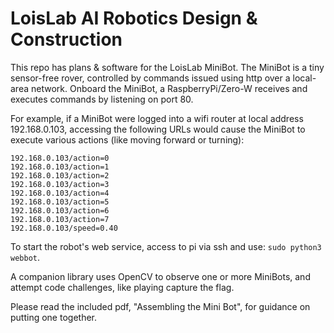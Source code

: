 # LoisLab AI Robotics Design & Construction
This repo has plans & software for the LoisLab MiniBot. The MiniBot is a tiny sensor-free rover, controlled by commands issued using http over a local-area network. Onboard the MiniBot, a RaspberryPi/Zero-W receives and executes commands by listening on port 80.

For example, if a MiniBot were logged into a wifi router at local address 192.168.0.103, accessing the following URLs would cause the MiniBot to execute various actions (like moving forward or turning):

<code>192.168.0.103/action=0</code><br>
<code>192.168.0.103/action=1</code><br>
<code>192.168.0.103/action=2</code><br>
<code>192.168.0.103/action=3</code><br>
<code>192.168.0.103/action=4</code><br>
<code>192.168.0.103/action=5</code><br>
<code>192.168.0.103/action=6</code><br>
<code>192.168.0.103/action=7</code><br>
<code>192.168.0.103/speed=0.40</code><br>

To start the robot's web service, access to pi via ssh and use: <code>sudo python3 webbot</code>.

A companion library uses OpenCV to observe one or more MiniBots, and attempt code challenges, like playing capture the flag.

Please read the included pdf, "Assembling the Mini Bot", for guidance on putting one together.
